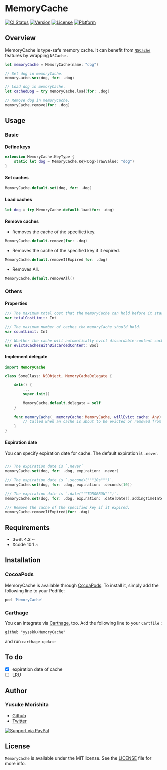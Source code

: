 # MemoryCache

[![CI Status](https://img.shields.io/travis/yysskk/MemoryCache.svg?style=for-the-badge)](https://travis-ci.org/yysskk/MemoryCache)
[![Version](https://img.shields.io/cocoapods/v/MemoryCache.svg?style=for-the-badge)](https://cocoapods.org/pods/MemoryCache)
[![License](https://img.shields.io/cocoapods/l/MemoryCache.svg?style=for-the-badge)](https://cocoapods.org/pods/MemoryCache)
[![Platform](https://img.shields.io/cocoapods/p/MemoryCache.svg?style=for-the-badge)](https://cocoapods.org/pods/MemoryCache)

## Overview
MemoryCache is type-safe memory cache. It can benefit from [`NSCache`](https://developer.apple.com/documentation/foundation/nscache) features by wrapping `NSCache` .

```swift
let memoryCache = MemoryCache(name: "dog")

// Set dog in memoryCache.
memoryCache.set(dog, for: .dog)

// Load dog in memoryCache.
let cachedDog = try memoryCache.load(for: .dog)

// Remove dog in memoryCache.
memoryCache.remove(for: .dog)
```

## Usage
### Basic
####  Define keys
```swift
extension MemoryCache.KeyType {
    static let dog = MemoryCache.Key<Dog>(rawValue: "dog")
}
```

#### Set caches
```swift
MemoryCache.default.set(dog, for: .dog)
```

#### Load caches
```swift
let dog = try MemoryCache.default.load(for: .dog)
```

#### Remove caches
- Removes the cache of the specified key.
```swift
MemoryCache.default.remove(for: .dog)
```

- Removes the cache of the specified key if it expired.
```swift
MemoryCache.default.removeIfExpired(for: .dog)
```

- Removes All. 
```swift
MemoryCache.default.removeAll()
```

### Others
#### Properties
```swift
/// The maximum total cost that the memoryCache can hold before it starts evicting caches.
var totalCostLimit: Int

/// The maximum number of caches the memoryCache should hold.
var countLimit: Int

/// Whether the cache will automatically evict discardable-content caches whose content has been discarded.
var evictsCachesWithDiscardedContent: Bool
```

#### Implement delegate

```swift
import MemoryCache

class SomeClass: NSObject, MemoryCacheDelegate {

    init() {
        ...
        super.init()

        MemoryCache.default.delegate = self
    }
    
    func memoryCache(_ memoryCache: MemoryCache, willEvict cache: Any) {
        // Called when an cache is about to be evicted or removed from the memoryCache.
    }
}
```

#### Expiration date
You can specify expiration date for cache. The default expiration is `.never`.

```swift

/// The expiration date is `.never`.
memoryCache.set(dog, for: .dog, expiration: .never)

/// The expiration date is `.seconds("""10s""")`.
memoryCache.set(dog, for: .dog, expiration: .seconds(10))

/// The expiration date is `.date("""TOMORROW""")`.
memoryCache.set(dog, for: .dog, expiration: .date(Date().addingTimeInterval(60 * 60 * 24)))

/// Remove the cache of the specified key if it expired.
memoryCache.removeIfExpired(for: .dog)
```

## Requirements
- Swift 4.2  ~
- Xcode 10.1 ~

## Installation
### CocoaPods

MemoryCache is available through [CocoaPods](https://cocoapods.org). To install
it, simply add the following line to your Podfile:

```ruby
pod 'MemoryCache'
```

### Carthage

You can integrate via [Carthage](https://github.com/carthage/carthage), too.
Add the following line to your `Cartfile` :

```
github "yysskk/MemoryCache"
```

and run `carthage update`

## To do
- [x] expiration date of cache
- [ ] LRU

## Author
### Yusuke Morishita
- [Github](https://github.com/yysskk)
- [Twitter](https://twitter.com/_yysskk)

[![Support via PayPal](https://cdn.rawgit.com/twolfson/paypal-github-button/1.0.0/dist/button.svg)](https://www.paypal.me/yysskk/980jpy)


## License

`MemoryCache` is available under the MIT license. See the [LICENSE](./LICENSE) file for more info.
